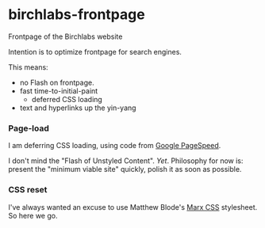# birchlabs-frontpage
Frontpage of the Birchlabs website

Intention is to optimize frontpage for search engines.

This means:
- no Flash on frontpage.
- fast time-to-initial-paint
  - deferred CSS loading
- text and hyperlinks up the yin-yang

### Page-load

I am deferring CSS loading, using code from [Google PageSpeed](https://developers.google.com/speed/docs/insights/OptimizeCSSDelivery#example).

I don't mind the "Flash of Unstyled Content". _Yet_. Philosophy for now is: present the "minimum viable site" quickly, polish it as soon as possible.

### CSS reset

I've always wanted an excuse to use Matthew Blode's [Marx CSS](https://github.com/mblode/marx) stylesheet. So here we go.